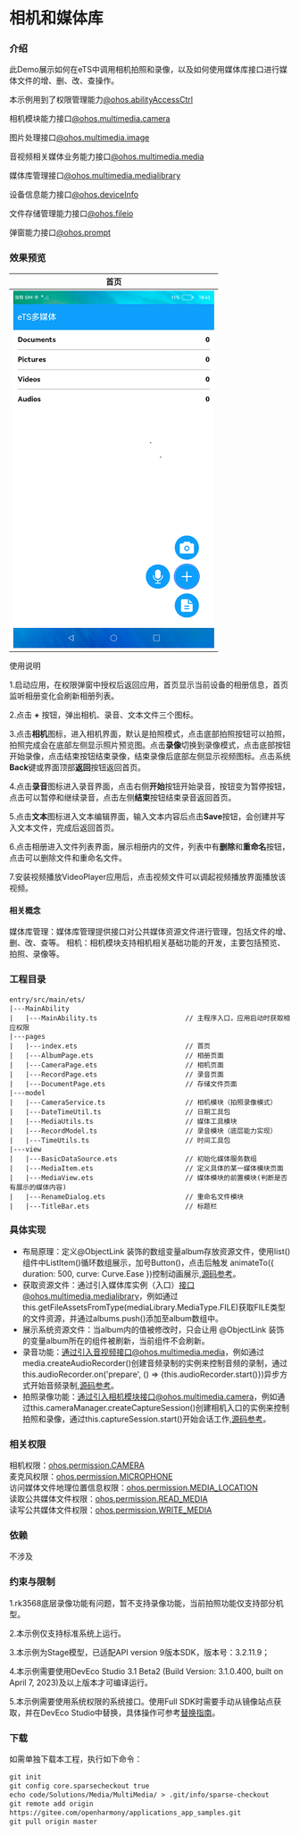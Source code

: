 # 相机和媒体库

### 介绍

此Demo展示如何在eTS中调用相机拍照和录像，以及如何使用媒体库接口进行媒体文件的增、删、改、查操作。  

本示例用到了权限管理能力[@ohos.abilityAccessCtrl](https://gitee.com/openharmony/docs/blob/master/zh-cn/application-dev/reference/apis-ability-kit/js-apis-abilityAccessCtrl.md )

相机模块能力接口[@ohos.multimedia.camera](https://gitee.com/openharmony/docs/blob/master/zh-cn/application-dev/reference/apis-camera-kit/js-apis-camera.md )  

图片处理接口[@ohos.multimedia.image](https://gitee.com/openharmony/docs/blob/master/zh-cn/application-dev/reference/apis-image-kit/js-apis-image.md) 

音视频相关媒体业务能力接口[@ohos.multimedia.media](https://gitee.com/openharmony/docs/blob/master/zh-cn/application-dev/reference/apis-media-kit/js-apis-media.md )  

媒体库管理接口[@ohos.multimedia.medialibrary](https://gitee.com/openharmony/docs/blob/master/zh-cn/application-dev/reference/apis-media-library-kit/js-apis-medialibrary.md )  

设备信息能力接口[@ohos.deviceInfo](https://gitee.com/openharmony/docs/blob/master/zh-cn/application-dev/reference/apis-basic-services-kit/js-apis-device-info.md )  

文件存储管理能力接口[@ohos.fileio](https://gitee.com/openharmony/docs/blob/master/zh-cn/application-dev/reference/apis-core-file-kit/js-apis-fileio.md )  

弹窗能力接口[@ohos.prompt](https://gitee.com/openharmony/docs/blob/master/zh-cn/application-dev/reference/apis-arkui/js-apis-promptAction.md )  

### 效果预览
|首页|
|-------|
|![main](screenshots/devices/main.png)|

使用说明

1.启动应用，在权限弹窗中授权后返回应用，首页显示当前设备的相册信息，首页监听相册变化会刷新相册列表。

2.点击 **+** 按钮，弹出相机、录音、文本文件三个图标。

3.点击**相机**图标，进入相机界面，默认是拍照模式，点击底部拍照按钮可以拍照，拍照完成会在底部左侧显示照片预览图。点击**录像**切换到录像模式，点击底部按钮开始录像，点击结束按钮结束录像，结束录像后底部左侧显示视频图标。点击系统**Back**键或界面顶部**返回**按钮返回首页。

4.点击**录音**图标进入录音界面，点击右侧**开始**按钮开始录音，按钮变为暂停按钮，点击可以暂停和继续录音，点击左侧**结束**按钮结束录音返回首页。

5.点击**文本**图标进入文本编辑界面，输入文本内容后点击**Save**按钮，会创建并写入文本文件，完成后返回首页。

6.点击相册进入文件列表界面，展示相册内的文件，列表中有**删除**和**重命名**按钮，点击可以删除文件和重命名文件。

7.安装视频播放VideoPlayer应用后，点击视频文件可以调起视频播放界面播放该视频。

#### 相关概念

媒体库管理：媒体库管理提供接口对公共媒体资源文件进行管理，包括文件的增、删、改、查等。
相机：相机模块支持相机相关基础功能的开发，主要包括预览、拍照、录像等。

### 工程目录
```
entry/src/main/ets/
|---MainAbility
|   |---MainAbility.ts                      // 主程序入口，应用启动时获取相应权限
|---pages
|   |---index.ets                           // 首页
|   |---AlbumPage.ets                       // 相册页面
|   |---CameraPage.ets                      // 相机页面
|   |---RecordPage.ets                      // 录音页面
|   |---DocumentPage.ets                    // 存储文件页面
|---model                                  
|   |---CameraService.ts                    // 相机模块（拍照录像模式）
|   |---DateTimeUtil.ts                     // 日期工具包
|   |---MediaUtils.ts                       // 媒体工具模块
|   |---RecordModel.ts                      // 录音模块（底层能力实现）
|   |---TimeUtils.ts                        // 时间工具包
|---view                                    
|   |---BasicDataSource.ets                 // 初始化媒体服务数组
|   |---MediaItem.ets                       // 定义具体的某一媒体模块页面 
|   |---MediaView.ets                       // 媒体模块的前置模块(判断是否有展示的媒体内容)
|   |---RenameDialog.ets                    // 重命名文件模块 
|   |---TitleBar.ets                        // 标题栏                                                           
```

### 具体实现

* 布局原理：定义@ObjectLink 装饰的数组变量album存放资源文件，使用list()组件中ListItem()循环数组展示，加号Button()，点击后触发 animateTo({ duration: 500, curve: Curve.Ease })控制动画展示,[源码参考](entry/src/main/ets/pages/Index.ets )。    
* 获取资源文件：通过引入媒体库实例（入口）接口@ohos.multimedia.medialibrary，例如通过this.getFileAssetsFromType(mediaLibrary.MediaType.FILE)获取FILE类型的文件资源，并通过albums.push()添加至album数组中。  
* 展示系统资源文件：当album内的值被修改时，只会让用 @ObjectLink 装饰的变量album所在的组件被刷新，当前组件不会刷新。
* 录音功能：通过引入音视频接口@ohos.multimedia.media，例如通过media.createAudioRecorder()创建音频录制的实例来控制音频的录制，通过this.audioRecorder.on('prepare', () => {this.audioRecorder.start()})异步方式开始音频录制,[源码参考](entry/src/main/ets/model/RecordModel.ts )。
* 拍照录像功能：通过引入相机模块接口@ohos.multimedia.camera，例如通过this.cameraManager.createCaptureSession()创建相机入口的实例来控制拍照和录像，通过this.captureSession.start()开始会话工作,[源码参考](entry/src/main/ets/model/CameraService.ts )。
  

### 相关权限
相机权限：[ohos.permission.CAMERA](https://gitee.com/openharmony/docs/blob/master/zh-cn/application-dev/security/AccessToken/permissions-for-all.md#ohospermissioncamera )  
麦克风权限：[ohos.permission.MICROPHONE](https://gitee.com/openharmony/docs/blob/master/zh-cn/application-dev/security/AccessToken/permissions-for-all.md#ohospermissionmicrophone)    
访问媒体文件地理位置信息权限：[ohos.permission.MEDIA_LOCATION](https://gitee.com/openharmony/docs/blob/master/zh-cn/application-dev/security/AccessToken/permissions-for-all.md#ohospermissionmedia_location )   
读取公共媒体文件权限：[ohos.permission.READ_MEDIA](https://gitee.com/openharmony/docs/blob/master/zh-cn/application-dev/security/AccessToken/permissions-for-all.md#ohospermissionread_media )   
读写公共媒体文件权限：[ohos.permission.WRITE_MEDIA](https://gitee.com/openharmony/docs/blob/master/zh-cn/application-dev/security/AccessToken/permissions-for-all.md#ohospermissionwrite_media )

### 依赖

不涉及

### 约束与限制

1.rk3568底层录像功能有问题，暂不支持录像功能，当前拍照功能仅支持部分机型。

2.本示例仅支持标准系统上运行。

3.本示例为Stage模型，已适配API version 9版本SDK，版本号：3.2.11.9；

4.本示例需要使用DevEco Studio 3.1 Beta2 (Build Version: 3.1.0.400, built on April 7, 2023)及以上版本才可编译运行。

5.本示例需要使用系统权限的系统接口。使用Full SDK时需要手动从镜像站点获取，并在DevEco Studio中替换，具体操作可参考[替换指南](https://gitee.com/openharmony/docs/blob/master/zh-cn/application-dev/faqs/full-sdk-switch-guide.md)。

### 下载

如需单独下载本工程，执行如下命令：

````
git init
git config core.sparsecheckout true
echo code/Solutions/Media/MultiMedia/ > .git/info/sparse-checkout
git remote add origin https://gitee.com/openharmony/applications_app_samples.git
git pull origin master
````